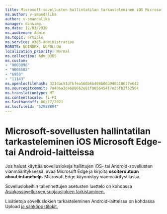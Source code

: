 ```yaml
---
title: Microsoft-sovellusten hallintatilan tarkasteleminen iOS Microsoft Edge- tai Android-laitteissa
ms.author: v-smandalika
author: v-smandalika
manager: dansimp
ms.date: 12/03/2020
ms.audience: Admin
ms.topic: article
ms.service: o365-administration
ROBOTS: NOINDEX, NOFOLLOW
localization_priority: Normal
ms.collection: Adm_O365
ms.custom:
- "9003896"
- "9006502"
- "6950"
- "11143"
ms.openlocfilehash: 321dac91dfbfea560b6b488b003940518637e642
ms.sourcegitcommit: 7a406a3d4680662e81f0056454f7e25fb2f52504
ms.translationtype: MT
ms.contentlocale: fi-FI
ms.lasthandoff: 06/17/2021
ms.locfileid: "52989894"
---
```

# <a name="view-the-management-status-of-microsoft-apps-by-using-microsoft-edge-for-ios-or-android-devices"></a>Microsoft-sovellusten hallintatilan tarkasteleminen iOS Microsoft Edge- tai Android-laitteissa

Jos haluat käyttää sovelluslokeja hallittujen iOS- tai Android-sovellusten vianmäärityksessä, avaa Microsoft Edge ja kirjoita **osoiteruutuun about:intunehelp.** Microsoft Edge käynnistyy vianmääritystilassa.

Sovelluslokeihin tallennettujen asetusten luettelo on kohdassa [Asiakassovelluksen suojauslokien tarkistaminen.](/mem/intune/apps/app-protection-policy-settings-log)

Lisätietoja sovelluslokien tarkasteleminen Android-laitteissa on kohdassa Upload [ja sähköpostilokit.](/mem/intune/user-help/send-logs-to-your-it-admin-by-email-android)